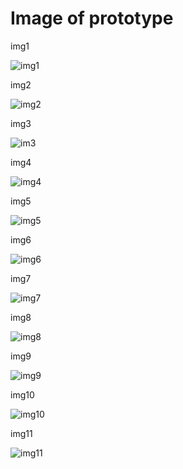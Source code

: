 # Image of prototype

img1

![img1](https://user-images.githubusercontent.com/77674793/142028379-7f06c429-c6c2-4a7f-9645-89820873e597.png)

img2

![img2](https://user-images.githubusercontent.com/77674793/142028442-a406f0a3-e512-404e-94fe-bb20d761ddbe.png)

img3

![im3](https://user-images.githubusercontent.com/77674793/141794990-ba3a46ed-5c81-427d-87d7-c12f8f53edbb.png)

img4

![img4](https://user-images.githubusercontent.com/77674793/141795216-d5ad1686-7dfa-484c-9ee9-d703bd0b8665.png)

img5

![img5](https://user-images.githubusercontent.com/77674793/142028709-d6d4e138-831e-46ce-937d-95cec8682b6a.png)

img6

![img6](https://user-images.githubusercontent.com/77674793/142028720-66a7b7f5-6269-48b9-9b80-ed8b32d7bc18.png)

img7

![img7](https://user-images.githubusercontent.com/77674793/142028745-b7a9b66d-3469-4c4e-b65a-fa262e7b3f2f.png)

img8

![img8](https://user-images.githubusercontent.com/77674793/142028763-f92199a5-51be-4b8d-b9bb-41a28ab29e68.png)

img9

![img9](https://user-images.githubusercontent.com/77674793/142028787-842bdb98-eb69-462e-be0e-67d1c8fd2ead.png)

img10

![img10](https://user-images.githubusercontent.com/77674793/142028865-4ab6aa99-bf42-40d8-93a1-e87478076366.png)

img11

![img11](https://user-images.githubusercontent.com/77674793/142028884-d4284ff2-ae35-4ae2-84d4-a850005a0d79.png)

